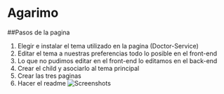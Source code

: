 # Agarimo

##Pasos de la pagina

1. Elegir e instalar el tema utilizado en la pagina (Doctor-Service)
2. Editar el tema a nuestras preferencias todo lo posible en el front-end
3. Lo que no pudimos editar en el front-end lo editamos en el back-end
4. Crear el child y asociarlo al tema principal
5. Crear las tres paginas 
6. Hacer el readme
![Screenshots](Screenshots/readme.png) 
